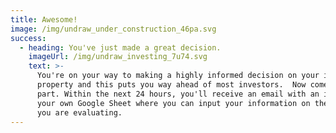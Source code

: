 ```yaml
---
title: Awesome!
image: /img/undraw_under_construction_46pa.svg
success:
  - heading: You've just made a great decision.
    imageUrl: /img/undraw_investing_7u74.svg
    text: >-
      You're on your way to making a highly informed decision on your investment
      property and this puts you way ahead of most investors.  Now comes the fun
      part. Within the next 24 hours, you'll receive an email with an invite to
      your own Google Sheet where you can input your information on the property
      you are evaluating.
---
```


